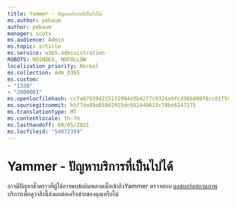 ```yaml
---
title: Yammer - ปัญหาบริการที่เป็นไปได้
ms.author: pebaum
author: pebaum
manager: scotv
ms.audience: Admin
ms.topic: article
ms.service: o365-administration
ROBOTS: NOINDEX, NOFOLLOW
localization_priority: Normal
ms.collection: Adm_O365
ms.custom:
- "1338"
- "2800001"
ms.openlocfilehash: cc7a8793942151f2994d3b42f7c9324a9fcd36b898f8cc01f59538294a7b8dc8
ms.sourcegitcommit: b5f7da89a650d2915dc652449623c78be6247175
ms.translationtype: MT
ms.contentlocale: th-TH
ms.lasthandoff: 08/05/2021
ms.locfileid: "54072359"
---
```

# <a name="yammer---possible-service-issue"></a>Yammer - ปัญหาบริการที่เป็นไปได้

อาจมีปัญหาชั่วคราวที่ผู้ใช้อาจพบข้อผิดพลาดเมื่อเข้าถึงYammer ตรวจสอบ [แดชบอร์ดสถานภาพ](https://admin.microsoft.com/AdminPortal/Home#/servicehealth) บริการเพื่อดูว่าสิ่งนี้ส่งผลต่อเครือข่ายของคุณหรือไม่
